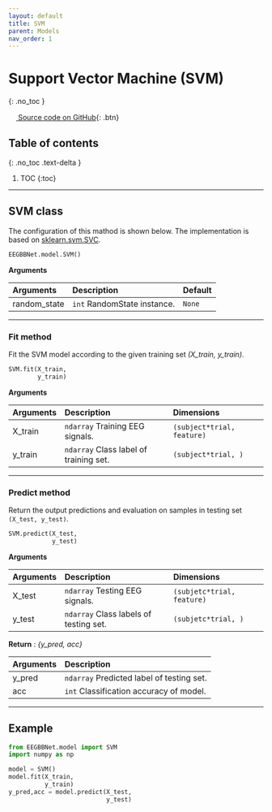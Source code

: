 ```yaml
---
layout: default
title: SVM
parent: Models
nav_order: 1
---
```


# Support Vector Machine (SVM)
{: .no_toc }

[<img src="https://min2net.github.io/assets/images/github.png" width="15" height="15"> Source code on GitHub](xxx){: .btn}

## Table of contents
{: .no_toc .text-delta }

1. TOC
{:toc}

---

## SVM class
The configuration of this mathod is shown below. The implementation is based on [sklearn.svm.SVC](https://scikit-learn.org/stable/modules/generated/sklearn.svm.SVC.html).

```py
EEGBBNet.model.SVM()
```
**Arguments** 

| Arguments | Description | Default|
|:----------|:------------|:-------|
| random_state  | `int` RandomState instance.                   | `None`    |

---

### Fit method
Fit the SVM model according to the given training set *(X_train, y_train)*. 

```py
SVM.fit(X_train,
        y_train)
```

**Arguments**

| Arguments | Description | Dimensions |
|:---|:----|:---|
|X_train   | `ndarray` Training EEG signals.        | `(subject*trial, feature)` |
|y_train   | `ndarray` Class label of training set. | `(subject*trial, )`              |

---

### Predict method
Return the output predictions and evaluation on samples in testing set `(X_test, y_test)`.

```py
SVM.predict(X_test, 
            y_test)
```
 
 **Arguments**

| Arguments | Description | Dimensions |
|:---|:----|:---|
|X_test     | `ndarray` Testing EEG signals.            | `(subjetc*trial, feature)`    |
|y_test     | `ndarray` Class labels of testing set.    | `(subjetc*trial, )`              |

**Return** : *{y_pred, acc}* 

| Arguments | Description |
|:---|:---|
|y_pred | `ndarray` Predicted label of testing set.     |
|acc    | `int` Classification accuracy of model.       |

---

## Example

```py
from EEGBBNet.model import SVM
import numpy as np

model = SVM()
model.fit(X_train, 
          y_train)
y_pred,acc = model.predict(X_test, 
                           y_test)
```